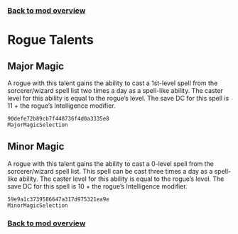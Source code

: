 ### [Back to mod overview](./README.md)

# Rogue Talents

## Major Magic

A rogue with this talent gains the ability to cast a 1st-level spell from the sorcerer/wizard spell list two times a day as a spell-like ability. The caster level for this ability is equal to the rogue’s level. The save DC for this spell is 11 + the rogue’s Intelligence modifier.

`90defe72b89cb7f448736f4d0a3335e8`  
`MajorMagicSelection`  

## Minor Magic

A rogue with this talent gains the ability to cast a 0-level spell from the sorcerer/wizard spell list. This spell can be cast three times a day as a spell-like ability. The caster level for this ability is equal to the rogue’s level. The save DC for this spell is 10 + the rogue’s Intelligence modifier. 

`59e9a1c3739586647a317d975321ea9e`  
`MinorMagicSelection`  


### [Back to mod overview](./README.md)
